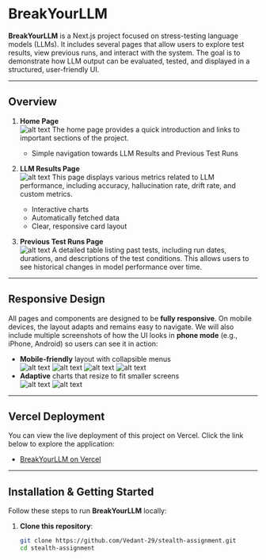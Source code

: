 # BreakYourLLM

**BreakYourLLM** is a Next.js project focused on stress-testing language models (LLMs). It includes several pages that allow users to explore test results, view previous runs, and interact with the system. The goal is to demonstrate how LLM output can be evaluated, tested, and displayed in a structured, user-friendly UI.

---

## Overview

1. **Home Page**  
   ![alt text](./public/image.png)
   The home page provides a quick introduction and links to important sections of the project.  
   - Simple navigation towards LLM Results and Previous Test Runs

2. **LLM Results Page**  
   ![alt text](./public/image2.png)
   This page displays various metrics related to LLM performance, including accuracy, hallucination rate, drift rate, and custom metrics.  
   - Interactive charts  
   - Automatically fetched data  
   - Clear, responsive card layout  

3. **Previous Test Runs Page**  
   ![alt text](./public/image3.png)
   A detailed table listing past tests, including run dates, durations, and descriptions of the test conditions. This allows users to see historical changes in model performance over time.  

---

## Responsive Design

All pages and components are designed to be **fully responsive**. On mobile devices, the layout adapts and remains easy to navigate. We will also include multiple screenshots of how the UI looks in **phone mode** (e.g., iPhone, Android) so users can see it in action:
- **Mobile-friendly** layout with collapsible menus  
![alt text](image.png) ![alt text](image-1.png) ![alt text](image-2.png) ![alt text](image-3.png)
- **Adaptive** charts that resize to fit smaller screens  
![alt text](image-4.png) ![alt text](image-5.png)

---

## Vercel Deployment

You can view the live deployment of this project on Vercel. Click the link below to explore the application:
- [BreakYourLLM on Vercel](https://stealth-assignment-48cs.vercel.app/)
---

## Installation & Getting Started

Follow these steps to run **BreakYourLLM** locally:

1. **Clone this repository**:
   ```bash
   git clone https://github.com/Vedant-29/stealth-assignment.git
   cd stealth-assignment